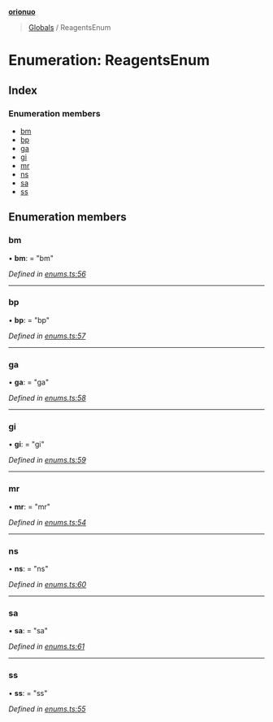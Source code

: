 **[orionuo](../README.md)**

> [Globals](../globals.md) / ReagentsEnum

# Enumeration: ReagentsEnum

## Index

### Enumeration members

* [bm](reagentsenum.md#bm)
* [bp](reagentsenum.md#bp)
* [ga](reagentsenum.md#ga)
* [gi](reagentsenum.md#gi)
* [mr](reagentsenum.md#mr)
* [ns](reagentsenum.md#ns)
* [sa](reagentsenum.md#sa)
* [ss](reagentsenum.md#ss)

## Enumeration members

### bm

•  **bm**:  = "bm"

*Defined in [enums.ts:56](https://github.com/msviha/orionuo/blob/7fb91e0/src/enums.ts#L56)*

___

### bp

•  **bp**:  = "bp"

*Defined in [enums.ts:57](https://github.com/msviha/orionuo/blob/7fb91e0/src/enums.ts#L57)*

___

### ga

•  **ga**:  = "ga"

*Defined in [enums.ts:58](https://github.com/msviha/orionuo/blob/7fb91e0/src/enums.ts#L58)*

___

### gi

•  **gi**:  = "gi"

*Defined in [enums.ts:59](https://github.com/msviha/orionuo/blob/7fb91e0/src/enums.ts#L59)*

___

### mr

•  **mr**:  = "mr"

*Defined in [enums.ts:54](https://github.com/msviha/orionuo/blob/7fb91e0/src/enums.ts#L54)*

___

### ns

•  **ns**:  = "ns"

*Defined in [enums.ts:60](https://github.com/msviha/orionuo/blob/7fb91e0/src/enums.ts#L60)*

___

### sa

•  **sa**:  = "sa"

*Defined in [enums.ts:61](https://github.com/msviha/orionuo/blob/7fb91e0/src/enums.ts#L61)*

___

### ss

•  **ss**:  = "ss"

*Defined in [enums.ts:55](https://github.com/msviha/orionuo/blob/7fb91e0/src/enums.ts#L55)*
